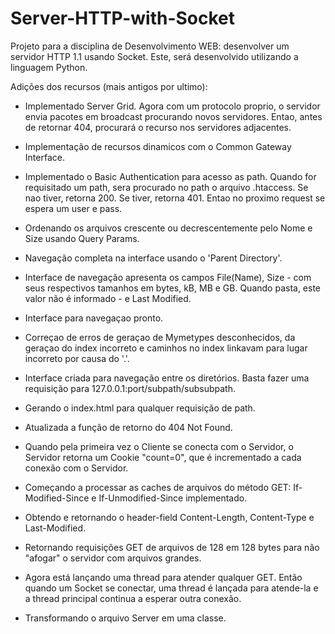 ﻿# Server-HTTP-with-Socket

Projeto para a disciplina de Desenvolvimento WEB: desenvolver um servidor HTTP 1.1 usando Socket. Este, será desenvolvido utilizando a linguagem Python.

Adições dos recursos (mais antigos por ultimo):

- Implementado Server Grid. Agora com um protocolo proprio, o servidor envia pacotes em broadcast procurando novos servidores. Entao, antes de retornar 404, procurará o recurso nos servidores adjacentes.

- Implementação de recursos dinamicos com o Common Gateway Interface.

- Implementado o Basic Authentication para acesso as path. Quando for requisitado um path, sera procurado no path o arquivo .htaccess. Se nao tiver, retorna 200. Se tiver, retorna 401. Entao no proximo request se espera um user e pass.

- Ordenando os arquivos crescente ou decrescentemente pelo Nome e Size usando Query Params.

- Navegação completa na interface usando o 'Parent Directory'.

- Interface de navegação apresenta os campos File(Name), Size - com seus respectivos tamanhos em bytes, kB, MB e GB. Quando pasta, este valor não é informado - e Last Modified.

- Interface para navegaçao pronto.

- Correçao de erros de geraçao de Mymetypes desconhecidos, da geraçao do index incorreto e caminhos no index linkavam para lugar incorreto por causa do '.'.

- Interface criada para navegação entre os diretórios. Basta fazer uma requisição para 127.0.0.1:port/subpath/subsubpath.

- Gerando o index.html para qualquer requisição de path.

- Atualizada a função de retorno do 404 Not Found.

- Quando pela primeira vez o Cliente se conecta com o Servidor, o Servidor retorna um Cookie "count=0", que é incrementado a cada conexão com o Servidor.

- Começando a processar as caches de arquivos do método GET: If-Modified-Since e If-Unmodified-Since implementado.

- Obtendo e retornando o header-field Content-Length, Content-Type e Last-Modified.

- Retornando requisições GET de arquivos de 128 em 128 bytes para não "afogar" o servidor com arquivos grandes.

- Agora está lançando uma thread para atender qualquer GET. Então quando um Socket se conectar, uma thread é lançada para atende-la e a thread principal continua a esperar outra conexão.

- Transformando o arquivo Server em uma classe.
